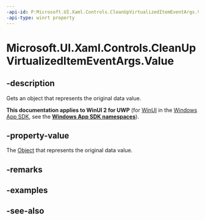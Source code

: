 ```yaml
---
-api-id: P:Microsoft.UI.Xaml.Controls.CleanUpVirtualizedItemEventArgs.Value
-api-type: winrt property
---
```


<!-- Property syntax
public object Value { get; }
-->

# Microsoft.UI.Xaml.Controls.CleanUpVirtualizedItemEventArgs.Value

## -description
Gets an object that represents the original data value.

**This documentation applies to WinUI 2 for UWP** (for [WinUI](/windows/apps/winui/winui3/) in the [Windows App SDK](/windows/apps/windows-app-sdk/), see the **[Windows App SDK namespaces](/windows/windows-app-sdk/api/winrt/)**).

## -property-value
The [Object](/dotnet/api/system.object?view=dotnet-uwp-10.0&preserve-view=true) that represents the original data value.

## -remarks

## -examples

## -see-also
